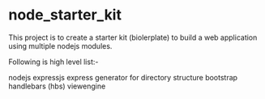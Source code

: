 # node_starter_kit
This project is to create a starter kit (biolerplate) to build a web application using multiple nodejs modules.

Following is high level list:-

nodejs
expressjs
express generator for directory structure
bootstrap
handlebars (hbs) viewengine
